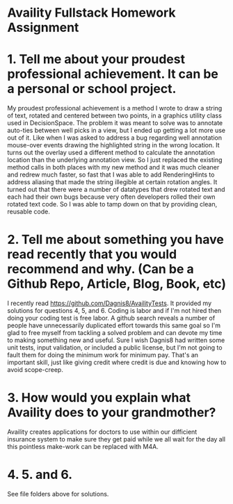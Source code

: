 # Availity Fullstack Homework Assignment

# 1. Tell me about your proudest professional achievement.  It can be a personal or school project. 

My proudest professional achievement is a method I wrote to draw a string of text, rotated and centered between two points, in a graphics utility class used in DecisionSpace. The problem it was meant to solve was to annotate auto-ties between well picks in a view, but I ended up getting a lot more use out of it. Like when I was asked to address a bug regarding well annotation mouse-over events drawing the highlighted string in the wrong location.  It turns out the overlay used a different method to calculate the annotation location than the underlying annotation view. So I just replaced the existing method calls in both places with my new method and it was much cleaner and redrew much faster, so fast that I was able to add RenderingHints to address aliasing that made the string illegible at certain rotation angles. It turned out that there were a number of datatypes that drew rotated text and each had their own bugs because very often developers rolled their own rotated text code. So I was able to tamp down on that by providing clean, reusable code.

# 2. Tell me about something you have read recently that you would recommend and why. (Can be a Github Repo, Article, Blog, Book, etc) 

I recently read https://github.com/Dagnis8/AvailityTests. It provided my solutions for questions 4, 5, and 6.  Coding is labor and if I'm not hired then doing your coding test is free labor. A github search reveals a number of people have unnecessarily duplicated effort towards this same goal so I'm glad to free myself from tackling a solved problem and can devote my time to making something new and useful. Sure I wish Dagnis8 had written some unit tests, input validation, or included a public license, but I'm not going to fault them for doing the minimum work for minimum pay. That's an important skill, just like giving credit where credit is due and knowing how to avoid scope-creep.

# 3. How would you explain what Availity does to your grandmother? 

Availity creates applications for doctors to use within our difficient insurance system to make sure they get paid while we all wait for the day all this pointless make-work can be replaced with M4A.

# 4. 5. and 6.

See file folders above for solutions.
